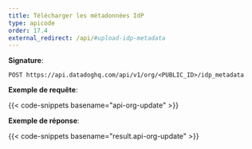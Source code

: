 ```yaml
---
title: Télécharger les métadonnées IdP
type: apicode
order: 17.4
external_redirect: /api/#upload-idp-metadata
---
```


**Signature**:

`POST https://api.datadoghq.com/api/v1/org/<PUBLIC_ID>/idp_metadata`

**Exemple de requête**:

{{< code-snippets basename="api-org-update" >}}

**Exemple de réponse**:

{{< code-snippets basename="result.api-org-update" >}}

